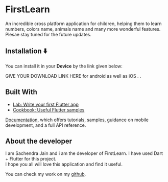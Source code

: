 # FirstLearn

An incredible cross platform application for children, helping them to learn numbers, colors name, animals name and many more wonderful features.
Plesae stay tuned for the future updates.

## Installation :arrow_down:
You can install it in your **Device**  by the link given below: 

GIVE YOUR DOWNLOAD LINK HERE for android as well as iOS
.
.


## Built With

- [Lab: Write your first Flutter app](https://flutter.dev/docs/get-started/codelab)
- [Cookbook: Useful Flutter samples](https://flutter.dev/docs/cookbook)

[Documentation](https://flutter.dev/docs), which offers tutorials,
samples, guidance on mobile development, and a full API reference.

## About the developer

I am Sachendra Jain and i am the developer of FirstLearn.
I have used Dart + Flutter for this project.  
I hope you all will love this application and find it useful.

You can check my work on my [github](https://github.com/sachendra-codes).

